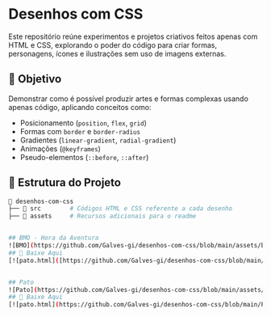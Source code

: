 
# Desenhos com CSS

Este repositório reúne experimentos e projetos criativos feitos apenas com HTML e CSS, explorando o poder do código para criar formas, personagens, ícones e ilustrações sem uso de imagens externas.

## 📌 Objetivo
Demonstrar como é possível produzir artes e formas complexas usando apenas código, aplicando conceitos como:

- Posicionamento (`position`, `flex`, `grid`)
- Formas com `border` e `border-radius`
- Gradientes (`linear-gradient`, `radial-gradient`)
- Animações (`@keyframes`)
- Pseudo-elementos (`::before`, `::after`)

## 📂 Estrutura do Projeto
```bash
📁 desenhos-com-css
├── 📁 src        # Códigos HTML e CSS referente a cada desenho
├── 📁 assets     # Recursos adicionais para o readme


## BMO - Hora da Aventura
![BMO](https://github.com/Galves-gi/desenhos-com-css/blob/main/assets/bmo.png)
## 🔗 Baixe Aqui
[![pato.html]([https://github.com/Galves-gi/desenhos-com-css/blob/main/Pato/path.html](https://github.com/Galves-gi/desenhos-com-css/blob/main/BMO/BMO.html))]([https://github.com/Galves-gi/desenhos-com-css/blob/main/Pato/path.html](https://github.com/Galves-gi/desenhos-com-css/blob/main/BMO/BMO.html))


## Pato
![Pato](https://github.com/Galves-gi/desenhos-com-css/blob/main/assets/pato.png)
## 🔗 Baixe Aqui
[![pato.html](https://github.com/Galves-gi/desenhos-com-css/blob/main/Pato/path.html)](https://github.com/Galves-gi/desenhos-com-css/blob/main/Pato/path.html)
